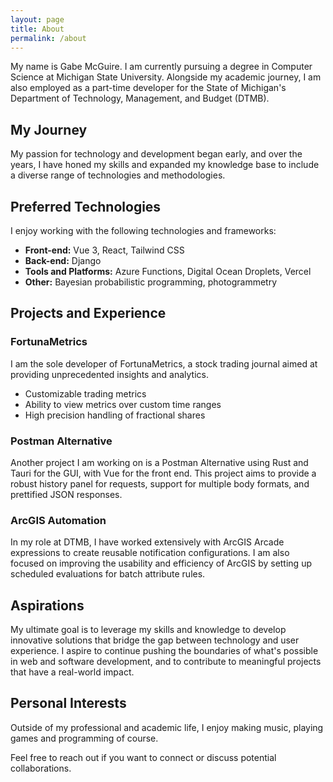 ```yaml
---
layout: page
title: About
permalink: /about
---
```


My name is Gabe McGuire. I am currently pursuing a degree in Computer Science at Michigan State University. Alongside my academic journey, I am also employed as a part-time developer for the State of Michigan's Department of Technology, Management, and Budget (DTMB).

## **My Journey**

My passion for technology and development began early, and over the years, I have honed my skills and expanded my knowledge base to include a diverse range of technologies and methodologies. 

## **Preferred Technologies**

I enjoy working with the following technologies and frameworks:

- **Front-end:** Vue 3, React, Tailwind CSS 
- **Back-end:** Django 
- **Tools and Platforms:** Azure Functions, Digital Ocean Droplets, Vercel 
- **Other:** Bayesian probabilistic programming, photogrammetry

## **Projects and Experience**

### **FortunaMetrics**

I am the sole developer of FortunaMetrics, a stock trading journal aimed at providing unprecedented insights and analytics. 

- Customizable trading metrics
- Ability to view metrics over custom time ranges
- High precision handling of fractional shares

### **Postman Alternative** 

Another project I am working on is a Postman Alternative using Rust and Tauri for the GUI, with Vue for the front end. This project aims to provide a robust history panel for requests, support for multiple body formats, and prettified JSON responses.

### **ArcGIS Automation**

In my role at DTMB, I have worked extensively with ArcGIS Arcade expressions to create reusable notification configurations. I am also focused on improving the usability and efficiency of ArcGIS by setting up scheduled evaluations for batch attribute rules.

## **Aspirations**

My ultimate goal is to leverage my skills and knowledge to develop innovative solutions that bridge the gap between technology and user experience. I aspire to continue pushing the boundaries of what's possible in web and software development, and to contribute to meaningful projects that have a real-world impact.

## **Personal Interests**

Outside of my professional and academic life, I enjoy making music, playing games and programming of course. 

Feel free to reach out if you want to connect or discuss potential collaborations. 
